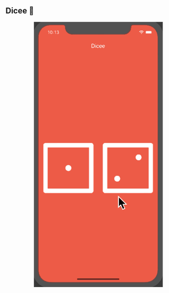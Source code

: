 ## Dicee 🎲

<p align="center">
  <img src="screenshots/dicee-demo.gif" width="350" alt="Demo" />
</p>
